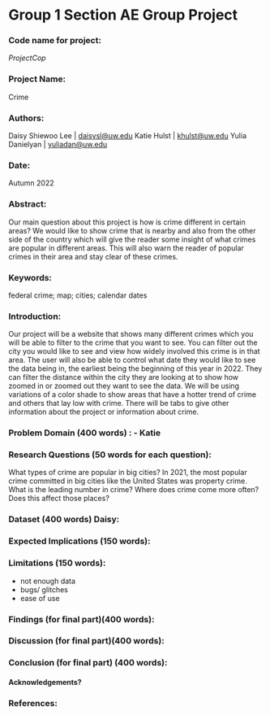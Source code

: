 # Group 1 Section AE Group Project

### Code name for project:
_ProjectCop_

### Project Name:
Crime

### Authors:
Daisy Shiewoo Lee | daisysl@uw.edu	Katie Hulst | khulst@uw.edu	                           Yulia Danielyan | yuliadan@uw.edu  

### Date:
Autumn 2022

### Abstract:
Our main question about this project is how is crime different in certain areas? We would like to show crime that is nearby and also from the other side of the country which will give the reader some insight of what crimes are popular in different areas. This will also warn the reader of popular crimes in their area and stay clear of these crimes.

### Keywords:
federal crime; map; cities; calendar dates

### Introduction:
Our project will be a website that shows many different crimes which you will be able to filter to the crime that you want to see. You can filter out the city you would like to see and view how widely involved this crime is in that area. The user will also be able to control what date they would like to see the data being in, the earliest being the beginning of this year in 2022. They can filter the distance within the city they are looking at to show how zoomed in or zoomed out they want to see the data. We will be using variations of a color shade to show areas that have a hotter trend of crime and others that lay low with crime. There will be tabs to give other information about the project or information about crime.

### Problem Domain (400 words) : - Katie

### Research Questions (50 words for each question):
What types of crime are popular in big cities?
In 2021, the most popular crime committed in big cities like the United States was property crime.
What is the leading number in crime?
Where does crime come more often? Does this affect those places?

### Dataset (400 words) Daisy:

### Expected Implications (150 words):



### Limitations (150 words):
* not enough data
* bugs/ glitches
* ease of use

### Findings (for final part)(400 words):

### Discussion (for final part)(400 words):

### Conclusion (for final part) (400 words):

#### Acknowledgements?

### References:
